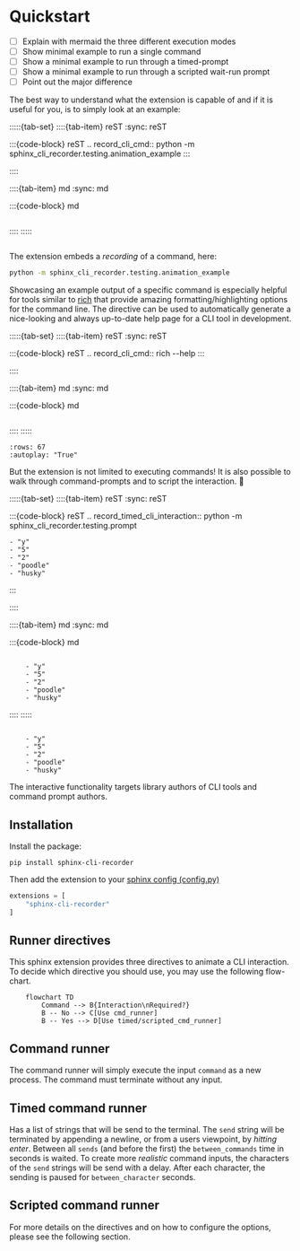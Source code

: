 # Quickstart

- [ ] Explain with mermaid the three different execution modes
- [ ] Show minimal example to run a single command
- [ ] Show a minimal example to run through a timed-prompt
- [ ] Show a minimal example to run through a scripted wait-run prompt
- [ ] Point out the major difference

The best way to understand what the extension is capable of and if it is useful for you, is to simply look at an example:

<!-- Future: Ensure that correct command is always run -->



:::::{tab-set}
::::{tab-item} reST
:sync: reST

:::{code-block} reST
.. record_cli_cmd:: python -m sphinx_cli_recorder.testing.animation_example
:::

::::

::::{tab-item} md
:sync: md

:::{code-block} md
```{record_cli_cmd} python -m sphinx_cli_recorder.testing.animation_example
```
::::
:::::

<!-- Doesn't make the option in lower! -->
```{record_cli_cmd} python -m sphinx_cli_recorder.testing.animation_example
```


The extension embeds a _recording_ of a command, here:
```bash
python -m sphinx_cli_recorder.testing.animation_example
```

Showcasing an example output of a specific command is especially helpful for tools similar to  [rich](rich:introduction) that provide amazing formatting/highlighting options for the command line.
The directive can be used to automatically generate a nice-looking and always up-to-date help page for a CLI tool in development.

:::::{tab-set}
::::{tab-item} reST
:sync: reST

:::{code-block} reST
.. record_cli_cmd:: rich --help
:::

::::

::::{tab-item} md
:sync: md

:::{code-block} md
```{record_cli_cmd} rich --help
```
::::
:::::

<!-- Doesn't make the option in lower! -->
```{record_cli_cmd} rich --help
:rows: 67
:autoplay: "True"
```
But the extension is not limited to executing commands!
It is also possible to walk through command-prompts and to script the interaction. 🤯

:::::{tab-set}
::::{tab-item} reST
:sync: reST

:::{code-block} reST
.. record_timed_cli_interaction:: python -m sphinx_cli_recorder.testing.prompt

    - "y"
    - "5"
    - "2"
    - "poodle"
    - "husky"
:::

::::

::::{tab-item} md
:sync: md

:::{code-block} md
```{record_timed_cli_interaction} python -m sphinx_cli_recorder.testing.prompt

    - "y"
    - "5"
    - "2"
    - "poodle"
    - "husky"
```
::::
:::::

<!-- Doesn't make the option in lower! -->
```{record_timed_cli_interaction} python -m sphinx_cli_recorder.testing.prompt

    - "y"
    - "5"
    - "2"
    - "poodle"
    - "husky"
```

The interactive functionality targets library authors of CLI tools and command prompt authors.


## Installation
Install the package:
```
pip install sphinx-cli-recorder
```

Then add the extension to your [sphinx config (config.py)](sphinx:extensions)

```python
extensions = [
    "sphinx-cli-recorder"
]
```


## Runner directives
This sphinx extension provides three directives to animate a CLI interaction.
To decide which directive you should use, you may use the following flow-chart.

```{mermaid}
    flowchart TD
        Command --> B{Interaction\nRequired?}
        B -- No --> C[Use cmd_runner]
        B -- Yes --> D[Use timed/scripted_cmd_runner]
```

## Command runner
The command runner will simply execute the input `command` as a new process.
The command must terminate without any input.



## Timed command runner

Has a list of strings that will be send to the terminal.
The `send` string will be terminated by appending a newline, or from a users viewpoint, by _hitting enter_.
Between all `sends` (and before the first) the `between_commands` time in seconds
is waited.
To create more _realistic_ command inputs, the characters of the `send` strings will be send
with a delay.
After each character, the sending is paused for `between_character` seconds.

## Scripted command runner


For more details on the directives and on how to configure the options, please
see the following section.
